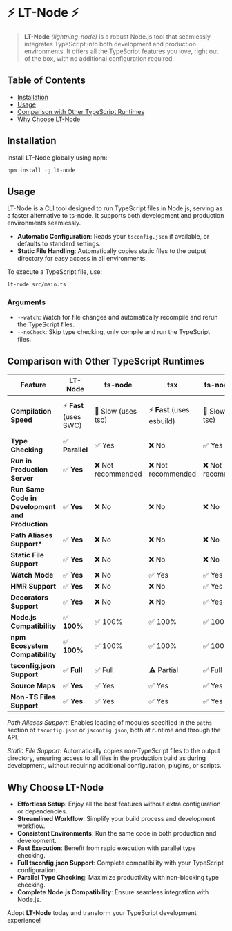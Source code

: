 # ⚡️ LT-Node ⚡️

> **LT-Node** _(lightning-node)_ is a robust Node.js tool that seamlessly integrates TypeScript into both development and production environments. It offers all the TypeScript features you love, right out of the box, with no additional configuration required.

## Table of Contents

- [Installation](#installation)
- [Usage](#usage)
- [Comparison with Other TypeScript Runtimes](#comparison-with-other-typescript-runtimes)
- [Why Choose LT-Node](#why-choose-lt-node)

## Installation

Install LT-Node globally using npm:

```bash
npm install -g lt-node
```

## Usage

LT-Node is a CLI tool designed to run TypeScript files in Node.js, serving as a faster alternative to ts-node. It supports both development and production environments seamlessly.

- **Automatic Configuration**: Reads your `tsconfig.json` if available, or defaults to standard settings.
- **Static File Handling**: Automatically copies static files to the output directory for easy access in all environments.

To execute a TypeScript file, use:

```bash
lt-node src/main.ts
```

### Arguments

- `--watch`: Watch for file changes and automatically recompile and rerun the TypeScript files.
- `--noCheck`: Skip type checking, only compile and run the TypeScript files.

## Comparison with Other TypeScript Runtimes

| Feature                                         | LT-Node                 | ts-node            | tsx                         | ts-node-dev        | bun                               |
| ----------------------------------------------- | ----------------------- | ------------------ | --------------------------- | ------------------ | --------------------------------- |
| **Compilation Speed**                           | ⚡️ **Fast** (uses SWC) | 🐌 Slow (uses tsc) | ⚡️ **Fast** (uses esbuild) | 🐌 Slow (uses tsc) | ⚡️ **Very Fast** (custom engine) |
| **Type Checking**                               | ✅ **Parallel**         | ✅ Yes             | ❌ No                       | ✅ Yes             | ❌ No                             |
| **Run in Production Server**                    | ✅ **Yes**              | ❌ Not recommended | ❌ Not recommended          | ❌ Not recommended | ✅ Yes                            |
| **Run Same Code in Development and Production** | ✅ **Yes**              | ❌ No              | ❌ No                       | ❌ No              | ✅ Yes                            |
| **Path Aliases Support\***                      | ✅ **Yes**              | ❌ No              | ❌ No                       | ❌ No              | ❌ No                             |
| **Static File Support**                         | ✅ **Yes**              | ❌ No              | ❌ No                       | ❌ No              | ❌ No                             |
| **Watch Mode**                                  | ✅ **Yes**              | ❌ No              | ✅ Yes                      | ✅ Yes             | ✅ Yes                            |
| **HMR Support**                                 | ✅ **Yes**              | ❌ No              | ❌ No                       | ✅ Yes             | ✅ Yes                            |
| **Decorators Support**                          | ✅ **Yes**              | ❌ No              | ❌ No                       | ✅ Yes             | ✅ Yes                            |
| **Node.js Compatibility**                       | ✅ **100%**             | ✅ 100%            | ✅ 100%                     | ✅ 100%            | ⚠️ Partial                        |
| **npm Ecosystem Compatibility**                 | ✅ **100%**             | ✅ 100%            | ✅ 100%                     | ✅ 100%            | ⚠️ Partial                        |
| **tsconfig.json Support**                       | ✅ **Full**             | ✅ Full            | ⚠️ Partial                  | ✅ Full            | ⚠️ Partial                        |
| **Source Maps**                                 | ✅ **Yes**              | ✅ Yes             | ✅ Yes                      | ✅ Yes             | ✅ Yes                            |
| **Non-TS Files Support**                        | ✅ **Yes**              | ✅ Yes             | ✅ Yes                      | ✅ Yes             | ✅ Yes                            |

_Path Aliases Support_: Enables loading of modules specified in the `paths` section of `tsconfig.json` or `jsconfig.json`, both at runtime and through the API.

_Static File Support_: Automatically copies non-TypeScript files to the output directory, ensuring access to all files in the production build as during development, without requiring additional configuration, plugins, or scripts.

## Why Choose LT-Node

- **Effortless Setup**: Enjoy all the best features without extra configuration or dependencies.
- **Streamlined Workflow**: Simplify your build process and development workflow.
- **Consistent Environments**: Run the same code in both production and development.
- **Fast Execution**: Benefit from rapid execution with parallel type checking.
- **Full tsconfig.json Support**: Complete compatibility with your TypeScript configuration.
- **Parallel Type Checking**: Maximize productivity with non-blocking type checking.
- **Complete Node.js Compatibility**: Ensure seamless integration with Node.js.

Adopt **LT-Node** today and transform your TypeScript development experience!
